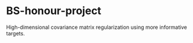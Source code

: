 # BS-honour-project
High-dimensional covariance matrix regularization using more informative targets.
